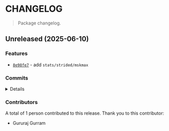 # CHANGELOG

> Package changelog.

<section class="release" id="unreleased">

## Unreleased (2025-06-10)

<section class="features">

### Features

-   [`8e98fe7`](https://github.com/stdlib-js/stdlib/commit/8e98fe7240d7b5ad942d90bab0eb259d9c1718af) - add `stats/strided/mskmax`

</section>

<!-- /.features -->

<section class="commits">

### Commits

<details>

-   [`c313ded`](https://github.com/stdlib-js/stdlib/commit/c313ded7f981c1b180883cfafe1538cb48c10fe1) - **refactor:** update paths _(by Gururaj Gurram)_
-   [`8718b15`](https://github.com/stdlib-js/stdlib/commit/8718b159e8d9083f3ae5d3c254d1e864af65b15c) - **refactor:** update paths _(by Gururaj Gurram)_
-   [`8e98fe7`](https://github.com/stdlib-js/stdlib/commit/8e98fe7240d7b5ad942d90bab0eb259d9c1718af) - **feat:** add `stats/strided/mskmax` _(by Gururaj Gurram)_

</details>

</section>

<!-- /.commits -->

<section class="contributors">

### Contributors

A total of 1 person contributed to this release. Thank you to this contributor:

-   Gururaj Gurram

</section>

<!-- /.contributors -->

</section>

<!-- /.release -->


